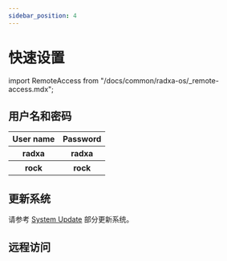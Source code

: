 ```yaml
---
sidebar_position: 4
---
```


# 快速设置

import RemoteAccess from "/docs/common/radxa-os/_remote-access.mdx";

## 用户名和密码

<table>
  <tr>
    <th>User name</th>
    <th>Password</th>
  </tr>
  <tr>
    <th>radxa</th>
    <th>radxa</th>
  </tr>
  <tr>
    <th>rock</th>
    <th>rock</th>
  </tr>
</table>

## 更新系统

请参考 [System Update](./using-apt.md) 部分更新系统。

## 远程访问

<RemoteAccess model='E20C' />

